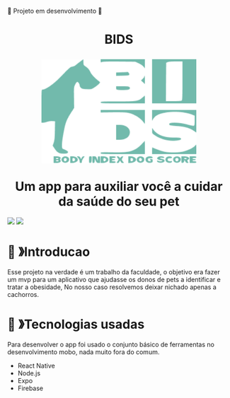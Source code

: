 :construction: Projeto em desenvolvimento  :construction:
<h1 align="center">
  BIDS
  <p><img src="assets/logoBids.png" width="350" heigth="auto"></p>
  Um app para auxiliar você a cuidar da saúde do seu pet
</h1>

<p>
  <img src="https://img.shields.io/badge/NodeJs-v16.15-yellowgreen">
  <img src="https://img.shields.io/badge/ReactNative-v0.64.3-blue">
</p>

# 🧾 》Introducao
Esse projeto na verdade é um trabalho da faculdade, o objetivo era fazer um mvp para um aplicativo que ajudasse os donos de pets a identificar e tratar a obesidade,
No nosso caso resolvemos deixar nichado apenas a cachorros.


# 🧰 》Tecnologias usadas
Para desenvolver o app foi usado o conjunto básico de ferramentas no desenvolvimento mobo, nada muito fora do comum.
- React Native 
- Node.js 
- Expo 
- Firebase
